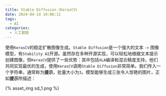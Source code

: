 ```yaml
---
title: Stable Diffusion（KerasCV）
date: 2024-04-14 19:06:11
tags:
  - AI
categories:
  - 人工智能
---
```


使用`KerasCV`的稳定扩散图像生成。`Stable Diffusion`是一个强大的文本 `->` 图像模型，有`Stability AI`开源。虽然存在多种开源实现，可以轻松地根据文本提示创建图像，但`KerasCV`提供了一些优势：其中包括`XLA`编译和混合精度支持，他们共同实现最优的生成，使用`KerasCV`调用`Stable Diffusion`非常简单。我们传入一个字符串，通常称为**提示**，批量大小为`3`。模型能够生成三张令人惊艳的图片，正如**提示**所描述：
<!-- more -->
{% asset_img sd_1.png %}

